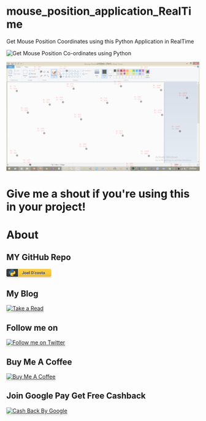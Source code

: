 # mouse_position_application_RealTime
Get Mouse Position Coordinates using this Python Application in RealTime

![Get Mouse Position Co-ordinates using Python](https://blogger.googleusercontent.com/img/a/AVvXsEg6MQoj3sxrlOis_SD6DtSUaoavvsraCIXXjBIUJuTtgTit_XnqP9c7CyD7f4n7DO1P5AdaI09yemt8ww4OF9JDl8HDZ3wbUBpfuSN4poh-CjN4QqUejQw0y3fJAu3NlLs9DWi24vahgv6BZEY1MzAEZUhE_fAXwdMgqNlMcLJ3934iPB-H_Yr4MTGJ?raw=true)

![Get Mouse Position in Real Time using python](https://github.com/joeldcosta/mouse_position_application_RealTime/blob/main/screen%20preview.png?raw=true)

# Give me a shout if you're using this in your project!

# About

## MY GitHub Repo
<a href="https://github.com/joeldcosta/" target="_blank"><img src="https://github.com/joeldcosta/personal/blob/main/joeldcsvg.svg?raw=true" alt="Check out my Git Repo" style="height: 20px !important;width: 117px !important;box-shadow: 0px 3px 2px 0px rgba(190, 190, 190, 0.5) !important;-webkit-box-shadow: 0px 3px 2px 0px rgba(190, 190, 190, 0.5) !important;" ></a>

## My Blog
<a href="https://pysnakeblog.blogspot.com" target="_blank"><img src="https://upload.wikimedia.org/wikipedia/commons/thumb/3/31/Blogger.svg/1200px-Blogger.svg.png" alt="Take a Read" style="height: 60px !important;width: 60px !important;box-shadow: 0px 3px 2px 0px rgba(190, 190, 190, 0.5) !important;-webkit-box-shadow: 0px 3px 2px 0px rgba(190, 190, 190, 0.5) !important;" ></a>

## Follow me on
<a href="http://twitter.com/JoelDcosta10" target="_blank"><img src="https://purepng.com/public/uploads/large/purepng.com-twitter-icon-ios-7symbolsiconsapple-iosiosios-7-iconsios-7-721522596687v78wl.png" alt="Follow me on Twitter" style="height: 60px !important;width: 60px !important;box-shadow: 0px 3px 2px 0px rgba(190, 190, 190, 0.5) !important;-webkit-box-shadow: 0px 3px 2px 0px rgba(190, 190, 190, 0.5) !important;" ></a>

## Buy Me A Coffee
<a href="https://www.buymeacoffee.com/python4fun" target="_blank"><img src="https://helloimjessa.files.wordpress.com/2021/06/bmc-button.png" alt="Buy Me A Coffee" style="height: 41px !important;width: 174px !important;box-shadow: 0px 3px 2px 0px rgba(190, 190, 190, 0.5) !important;-webkit-box-shadow: 0px 3px 2px 0px rgba(190, 190, 190, 0.5) !important;" ></a>

## Join Google Pay Get Free Cashback
<a href="https://g.co/payinvite/s8jt59" target="_blank"><img src="https://developers.google.com/pay/api/images/brand-guidelines/google-pay-mark.png" alt="Cash Back By Google" style="height: 60px !important;width: 120px !important;box-shadow: 0px 3px 2px 0px rgba(190, 190, 190, 0.5) !important;-webkit-box-shadow: 0px 3px 2px 0px rgba(190, 190, 190, 0.5) !important;"></a>
